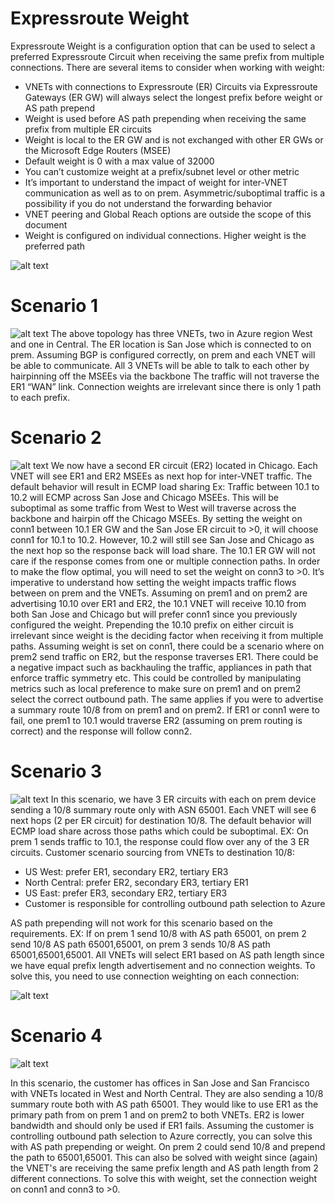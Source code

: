 # Expressroute Weight
Expressroute Weight is a configuration option that can be used to select a preferred Expressroute Circuit when receiving the same prefix from multiple connections. There are several items to consider when working with weight:
- VNETs with connections to Expressroute (ER) Circuits via Expressroute Gateways (ER GW) will always select the longest prefix before weight or AS path prepend
- Weight is used before AS path prepending when receiving the same prefix from multiple ER circuits
- Weight is local to the ER GW and is not exchanged with other ER GWs or the Microsoft Edge Routers (MSEE)
- Default weight is 0 with a max value of 32000
- You can’t customize weight at a prefix/subnet level or other metric
- It’s important to understand the impact of weight for inter-VNET communication as well as to on prem. Asymmetric/suboptimal traffic is a possibility if you do not  understand the forwarding behavior
- VNET peering and Global Reach options are outside the scope of this document
- Weight is configured on individual connections. Higher weight is the preferred path

![alt text](https://github.com/jwrightazure/lab/blob/master/images/connectionweight.png)

# Scenario 1

![alt text](https://github.com/jwrightazure/lab/blob/master/images/weightscenario1.png)
The above topology has three VNETs, two in Azure region West and one in Central. The ER location is San Jose which is connected to on prem. Assuming BGP is configured correctly, on prem and each VNET will be able to communicate. All 3 VNETs will be able to talk to each other by hairpinning off the MSEEs via the backbone The traffic will not traverse the ER1 “WAN” link. Connection weights are irrelevant since there is only 1 path to each prefix.

# Scenario 2

![alt text](https://github.com/jwrightazure/lab/blob/master/images/weightscenario2.png)
We now have a second ER circuit (ER2) located in Chicago. Each VNET will see ER1 and ER2 MSEEs as next hop for inter-VNET traffic. The default behavior will result in ECMP load sharing Ex: Traffic between 10.1 to 10.2 will ECMP across San Jose and Chicago MSEEs. This will be suboptimal as some traffic from West to West will traverse across the backbone and hairpin off the Chicago MSEEs. By setting the weight on conn1 between 10.1 ER GW and the San Jose ER circuit to >0, it will choose conn1 for 10.1 to 10.2.  However, 10.2 will still see San Jose and Chicago as the next hop so the response back will load share. The 10.1 ER GW will not care if the response comes from one or multiple connection paths. In order to make the flow optimal, you will need to set the weight on conn3 to >0. It’s imperative to understand how setting the weight impacts traffic flows between on prem and the VNETs. Assuming on prem1 and on prem2 are advertising 10.10 over ER1 and ER2, the 10.1 VNET will receive 10.10 from both San Jose and Chicago but will prefer conn1 since you previously configured the weight. Prepending the 10.10 prefix on either circuit is irrelevant since weight is the deciding factor when receiving it from multiple paths. Assuming weight is set on conn1, there could be a scenario where on prem2 send traffic on ER2, but the response traverses ER1. There could be a negative impact such as backhauling the traffic, appliances in path that enforce traffic symmetry etc. This could be controlled by manipulating metrics such as local preference to make sure on prem1 and on prem2 select the correct outbound path. The same applies if you were to advertise a summary route 10/8 from on prem1 and on prem2. If ER1 or conn1 were to fail, one prem1 to 10.1 would traverse ER2 (assuming on prem routing is correct) and the response will follow conn2.  

# Scenario 3

![alt text](https://github.com/jwrightazure/lab/blob/master/images/weightscenario3a.png)
In this scenario, we have 3 ER circuits with each on prem device sending a 10/8 summary route only with ASN 65001. Each VNET will see 6 next hops (2 per ER circuit) for destination 10/8. The default behavior will ECMP load share across those paths which could be suboptimal. EX: On prem 1 sends traffic to 10.1, the response could flow over any of the 3 ER circuits. Customer scenario sourcing from VNETs to destination 10/8:
- US West: prefer ER1, secondary ER2, tertiary ER3
- North Central: prefer ER2, secondary ER3, tertiary ER1
- US East: prefer ER3, secondary ER2, tertiary ER3
- Customer is responsible for controlling outbound path selection to Azure

AS path prepending will not work for this scenario based on the requirements. EX: If on prem 1 send 10/8 with AS path 65001, on prem 2 send 10/8 AS path 65001,65001, on prem 3 sends 10/8 AS path 65001,65001,65001. All VNETs will select ER1 based on AS path length since we have equal prefix length advertisement and no connection weights. To solve this, you need to use connection weighting on each connection:

![alt text](https://github.com/jwrightazure/lab/blob/master/images/weightscenario3b.png)

# Scenario 4

![alt text](https://github.com/jwrightazure/lab/blob/master/images/weightscenario4.png)

In this scenario, the customer has offices in San Jose and San Francisco with VNETs located in West and North Central. They are also sending a 10/8 summary route both with AS path 65001. They would like to use ER1 as the primary path from on prem 1 and on prem2 to both VNETs. ER2 is lower bandwidth and should only be used if ER1 fails. Assuming the customer is controlling outbound path selection to Azure correctly, you can solve this with AS path prepending or weight. On prem 2 could send 10/8 and prepend the path to 65001,65001. This can also be solved with weight since (again) the VNET's are receiving the same prefix length and AS path length from 2 different connections. To solve this with weight, set the connection weight on conn1 and conn3 to >0.
